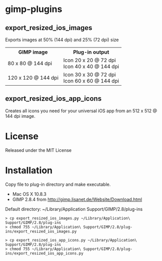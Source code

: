 gimp-plugins
============

export_resized_ios_images
-------------------------

Exports images at 50% (144 dpi) and 25% (72 dpi) size

<table>
  <tr><th>GIMP image</th><th>Plug-in output</th></tr>
  <tr>
    <td>80 x 80 @ 144 dpi</td>
    <td>Icon 20 x 20 @ 72 dpi<br>Icon 40 x 40 @ 144 dpi</td>
  </tr>
  <tr>
    <td>120 x 120 @ 144 dpi</td>
    <td>Icon 30 x 30 @ 72 dpi<br>Icon 60 x 60 @ 144 dpi</td>
  </tr>
</table>

export_resized_ios_app_icons
----------------------------

Creates all icons you need for your universal iOS app from an
512 x 512 @ 144 dpi image.

License
=======

Released under the MIT License

Installation
============

Copy file to plug-in directory and make executable.

* Mac OS X 10.8.3
* GIMP 2.8.4 from http://gimp.lisanet.de/Website/Download.html

Default directory: ~/Library/Application Support/GIMP/2.8/plug-ins

    > cp export_resized_ios_images.py ~/Library/Application\ Support/GIMP/2.8/plug-ins
    > chmod 755 ~/Library/Application\ Support/GIMP/2.8/plug-ins/export_resized_ios_images.py
    
    > cp export_resized_ios_app_icons.py ~/Library/Application\ Support/GIMP/2.8/plug-ins
    > chmod 755 ~/Library/Application\ Support/GIMP/2.8/plug-ins/export_resized_ios_app_icons.py
